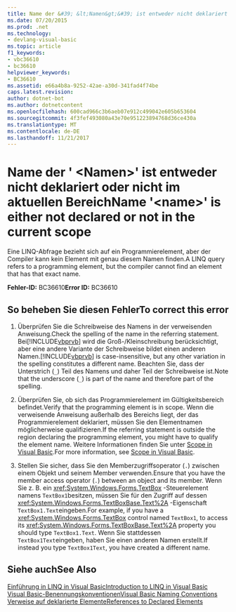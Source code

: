 ```yaml
---
title: Name der &#39; &lt;Namen&gt;&#39; ist entweder nicht deklariert oder nicht im aktuellen Bereich
ms.date: 07/20/2015
ms.prod: .net
ms.technology:
- devlang-visual-basic
ms.topic: article
f1_keywords:
- vbc36610
- bc36610
helpviewer_keywords:
- BC36610
ms.assetid: e66a4b8a-9252-42ae-a30d-341fad4f74be
caps.latest.revision: 
author: dotnet-bot
ms.author: dotnetcontent
ms.openlocfilehash: 600cad966c3b6aeb07e912c499042e605b653604
ms.sourcegitcommit: 4f3fef493080a43e70e951223894768d36ce430a
ms.translationtype: MT
ms.contentlocale: de-DE
ms.lasthandoff: 11/21/2017
---
```

# <a name="name-39ltnamegt39-is-either-not-declared-or-not-in-the-current-scope"></a><span data-ttu-id="5818c-102">Name der &#39; &lt;Namen&gt;&#39; ist entweder nicht deklariert oder nicht im aktuellen Bereich</span><span class="sxs-lookup"><span data-stu-id="5818c-102">Name &#39;&lt;name&gt;&#39; is either not declared or not in the current scope</span></span>
<span data-ttu-id="5818c-103">Eine LINQ-Abfrage bezieht sich auf ein Programmierelement, aber der Compiler kann kein Element mit genau diesem Namen finden.</span><span class="sxs-lookup"><span data-stu-id="5818c-103">A LINQ query refers to a programming element, but the compiler cannot find an element that has that exact name.</span></span>  
  
 <span data-ttu-id="5818c-104">**Fehler-ID:** BC36610</span><span class="sxs-lookup"><span data-stu-id="5818c-104">**Error ID:** BC36610</span></span>  
  
## <a name="to-correct-this-error"></a><span data-ttu-id="5818c-105">So beheben Sie diesen Fehler</span><span class="sxs-lookup"><span data-stu-id="5818c-105">To correct this error</span></span>  
  
1.  <span data-ttu-id="5818c-106">Überprüfen Sie die Schreibweise des Namens in der verweisenden Anweisung.</span><span class="sxs-lookup"><span data-stu-id="5818c-106">Check the spelling of the name in the referring statement.</span></span> <span data-ttu-id="5818c-107">Bei[!INCLUDE[vbprvb](~/includes/vbprvb-md.md)] wird die Groß-/Kleinschreibung berücksichtigt, aber eine andere Variante der Schreibweise bildet einen anderen Namen.</span><span class="sxs-lookup"><span data-stu-id="5818c-107">[!INCLUDE[vbprvb](~/includes/vbprvb-md.md)] is case-insensitive, but any other variation in the spelling constitutes a different name.</span></span> <span data-ttu-id="5818c-108">Beachten Sie, dass der Unterstrich (`_`) Teil des Namens und daher Teil der Schreibweise ist.</span><span class="sxs-lookup"><span data-stu-id="5818c-108">Note that the underscore (`_`) is part of the name and therefore part of the spelling.</span></span>  
  
2.  <span data-ttu-id="5818c-109">Überprüfen Sie, ob sich das Programmierelement im Gültigkeitsbereich befindet.</span><span class="sxs-lookup"><span data-stu-id="5818c-109">Verify that the programming element is in scope.</span></span> <span data-ttu-id="5818c-110">Wenn die verweisende Anweisung außerhalb des Bereichs liegt, der das Programmierelement deklariert, müssen Sie den Elementnamen möglicherweise qualifizieren.</span><span class="sxs-lookup"><span data-stu-id="5818c-110">If the referring statement is outside the region declaring the programming element, you might have to qualify the element name.</span></span> <span data-ttu-id="5818c-111">Weitere Informationen finden Sie unter [Scope in Visual Basic](../../visual-basic/programming-guide/language-features/declared-elements/scope.md).</span><span class="sxs-lookup"><span data-stu-id="5818c-111">For more information, see [Scope in Visual Basic](../../visual-basic/programming-guide/language-features/declared-elements/scope.md).</span></span>  
  
3.  <span data-ttu-id="5818c-112">Stellen Sie sicher, dass Sie den Memberzugriffsoperator (`.`) zwischen einem Objekt und seinem Member verwenden.</span><span class="sxs-lookup"><span data-stu-id="5818c-112">Ensure that you have the member access operator (`.`) between an object and its member.</span></span> <span data-ttu-id="5818c-113">Wenn Sie z. B. ein <xref:System.Windows.Forms.TextBox> -Steuerelement namens `TextBox1`besitzen, müssen Sie für den Zugriff auf dessen <xref:System.Windows.Forms.TextBoxBase.Text%2A> -Eigenschaft `TextBox1.Text`eingeben.</span><span class="sxs-lookup"><span data-stu-id="5818c-113">For example, if you have a <xref:System.Windows.Forms.TextBox> control named `TextBox1`, to access its <xref:System.Windows.Forms.TextBoxBase.Text%2A> property you should type `TextBox1.Text`.</span></span> <span data-ttu-id="5818c-114">Wenn Sie stattdessen `TextBox1Text`eingeben, haben Sie einen anderen Namen erstellt.</span><span class="sxs-lookup"><span data-stu-id="5818c-114">If instead you type `TextBox1Text`, you have created a different name.</span></span>  
  
## <a name="see-also"></a><span data-ttu-id="5818c-115">Siehe auch</span><span class="sxs-lookup"><span data-stu-id="5818c-115">See Also</span></span>  
 [<span data-ttu-id="5818c-116">Einführung in LINQ in Visual Basic</span><span class="sxs-lookup"><span data-stu-id="5818c-116">Introduction to LINQ in Visual Basic</span></span>](../../visual-basic/programming-guide/language-features/linq/introduction-to-linq.md)  
 [<span data-ttu-id="5818c-117">Visual Basic-Benennungskonventionen</span><span class="sxs-lookup"><span data-stu-id="5818c-117">Visual Basic Naming Conventions</span></span>](../../visual-basic/programming-guide/program-structure/naming-conventions.md)  
 [<span data-ttu-id="5818c-118">Verweise auf deklarierte Elemente</span><span class="sxs-lookup"><span data-stu-id="5818c-118">References to Declared Elements</span></span>](../../visual-basic/programming-guide/language-features/declared-elements/references-to-declared-elements.md)
